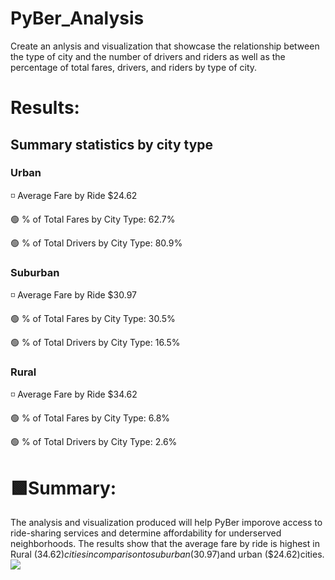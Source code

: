 # PyBer_Analysis

Create an anlysis and visualization that showcase the relationship between the type of city and the number of drivers and riders as well as the percentage of total fares, drivers, and riders by type of city.

# **Results:**

## Summary statistics by city type

### Urban

◽ Average Fare by Ride $24.62

🟢 % of Total Fares by City Type: 62.7%

🟢 % of Total Drivers by City Type: 80.9% 


### Suburban

◽ Average Fare by Ride $30.97

🟢 % of Total Fares by City Type: 30.5% 

🟢 % of Total Drivers by City Type: 16.5% 


### Rural
    
◽ Average Fare by Ride $34.62
    
🟢 % of Total Fares by City Type: 6.8% 

🟢 % of Total Drivers by City Type: 2.6% 


# 🟩Summary: 

The analysis and visualization produced will help PyBer imporove access to ride-sharing services and determine affordability for underserved neighborhoods. The results show that the average fare by ride is highest in Rural ($34.62) cities in comparison to suburban ($30.97)and urban ($24.62)cities.  
![](/PyBer_fare_summary.png)

